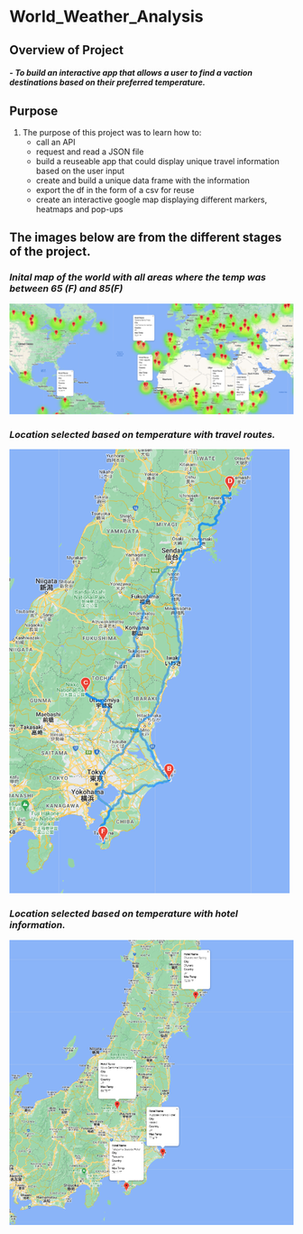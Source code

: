 # World_Weather_Analysis

## Overview of Project
#### - *To build an interactive app that allows a user to find a vaction destinations based on their preferred temperature.* 





## Purpose

1.  The purpose of this project was to learn how to:
    - call an API
    - request and read a JSON file   
    - build a reuseable app that could display unique travel information based on the user input
    - create and build a unique data frame with the information
    - export the df in the form of a csv for reuse
    - create an interactive google map displaying different markers, heatmaps and pop-ups


## The images below are from the different stages of the project. 

### ***Inital map of the world with all areas where the temp was between 65 (F) and 85(F)*** 
![Vacation_Search/](https://github.com/Atomickilroy/World_Weather_Analysis/blob/main/Vacation_Search/WeatherPy_vacation_map.png)

### ***Location selected based on temperature with travel routes.*** 
![WeatherPy_travel_map ](https://github.com/Atomickilroy/World_Weather_Analysis/blob/main/Vacation_Itinerary/WeatherPy_travel_map%20(2).png)

### *Location selected based on temperature with hotel information.* 

![WeatherPy_travel_map](https://github.com/Atomickilroy/World_Weather_Analysis/blob/main/Vacation_Itinerary/WeatherPy_travel_map_markers.png.png)


